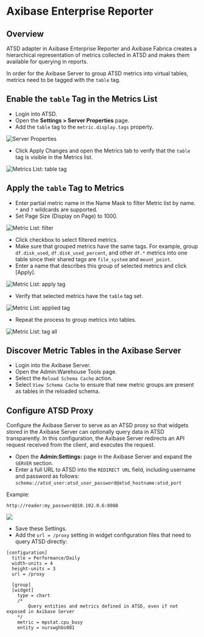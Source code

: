 # Axibase Enterprise Reporter

## Overview

ATSD adapter in Axibase Enterprise Reporter and Axibase Fabrica creates a hierarchical representation of metrics
collected in ATSD and makes them available for querying in reports.

In order for the Axibase Server to group ATSD metrics into virtual tables, metrics need to be tagged with the `table` tag.

## Enable the `table` Tag in the Metrics List

* Login into ATSD.
* Open the **Settings > Server Properties** page.
* Add the `table` tag to the `metric.display.tags` property.

![Server Properties](./metric-table-tags.png)

* Click Apply Changes and open the Metrics tab to verify that the `table` tag is visible in the Metrics list.

![Metrics List: table tag](./metrics-table-tag.png)

## Apply the `table` Tag to Metrics

* Enter partial metric name in the Name Mask to filter Metric list by name. `*` and `?` wildcards are supported.
* Set Page Size (Display on Page) to 1000.

![Metric List: filter](./metric-list-filter.png)

* Click checkbox to select filtered metrics.
* Make sure that grouped metrics have the same tags. For example, group `df.disk_used`, `df.disk_used_percent`, and other `df.*` metrics into one table since their shared tags are `file_system` and `mount_point`.
* Enter a name that describes this group of selected metrics and click [Apply].

![Metric List: apply tag](./metric-table-tag-apply.png)

* Verify that selected metrics have the `table` tag set.

![Metric List: applied tag](./metric-table-tag-applied.png)

* Repeat the process to group metrics into tables.

![Metric List: tag all](./metric-table-tag-all.png)

## Discover Metric Tables in the Axibase Server

* Login into the Axibase Server.
* Open the Admin:Warehouse Tools page.
* Select the `Reload Schema Cache` action.
* Select `View Schema Cache` to ensure that new metric groups are present as tables in the reloaded schema.

## Configure ATSD Proxy

Configure the Axibase Server to serve as an ATSD proxy so that widgets stored in the Axibase Server can optionally query data in ATSD transparently. In this configuration, the Axibase Server redirects an API request received from the client, and executes the request.

* Open the **Admin:Settings:** page in the Axibase Server and expand the `SERVER` section.
* Enter a full URL to ATSD into the `REDIRECT URL` field, including username and password as follows: `schema://atsd_user:atsd_user_password@atsd_hostname:atsd_port`

Example:

`http://reader:my_password@10.102.0.6:8088`

![](./redirect_settings.png)

* Save these Settings.
* Add the `url = /proxy` setting in widget configuration files that need to query ATSD directly:

```ls
[configuration]
  title = Performance/Daily
  width-units = 4
  height-units = 3
  url = /proxy

  [group]
  [widget]
    type = chart
    /*
        Query entities and metrics defined in ATSD, even if not exposed in Axibase Server
    */
    metric = mpstat.cpu_busy
    entity = nurswghbs001
```
